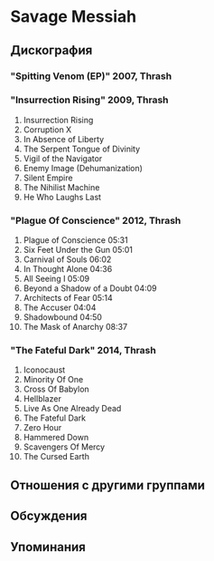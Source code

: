 # Savage Messiah



## Дискография

### "Spitting Venom (EP)" 2007, Thrash



### "Insurrection Rising" 2009, Thrash

1. Insurrection Rising
2. Corruption X
3. In Absence of Liberty
4. The Serpent Tongue of Divinity
5. Vigil of the Navigator
6. Enemy Image (Dehumanization)
7. Silent Empire
8. The Nihilist Machine
9. He Who Laughs Last

### "Plague Of Conscience" 2012, Thrash

1. Plague of Conscience 05:31 
2. Six Feet Under the Gun 05:01 
3. Carnival of Souls 06:02 
4. In Thought Alone 04:36 
5. All Seeing I 05:09 
6. Beyond a Shadow of a Doubt 04:09 
7. Architects of Fear 05:14 
8. The Accuser 04:04 
9. Shadowbound 04:50 
10. The Mask of Anarchy 08:37


### "The Fateful Dark" 2014, Thrash

01. Iconocaust
02. Minority Of One
03. Cross Of Babylon
04. Hellblazer
05. Live As One Already Dead
06. The Fateful Dark
07. Zero Hour
08. Hammered Down
09. Scavengers Of Mercy
10. The Cursed Earth


## Отношения с другими группами


## Обсуждения


## Упоминания

